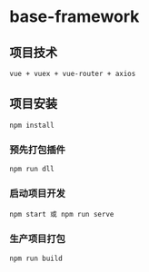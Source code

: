 # base-framework
## 项目技术

    vue + vuex + vue-router + axios

## 项目安装
```
npm install
```
### 预先打包插件
```
npm run dll
```
### 启动项目开发
```
npm start 或 npm run serve
```

### 生产项目打包
```
npm run build
```
